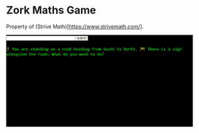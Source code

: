 # Zork Maths Game
Property of (Strive Math)[https://www.strivemath.com/].

![alt text](https://github.com/RussiSunni/Zork/blob/master/screenshots/Zork.gif "animation")


